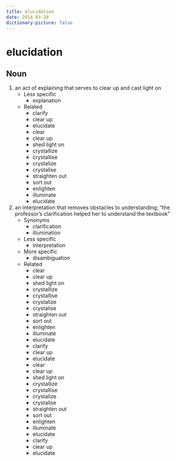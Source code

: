 ```yaml
---
title: elucidation
date: 2014-03-28
dictionary-picture: false
---
```


# elucidation


## Noun

1. an act of explaining that serves to clear up and cast light on
	- Less specific
		- explanation
	- Related
		- clarify
		- clear up
		- elucidate
		- clear
		- clear up
		- shed light on
		- crystallize
		- crystallise
		- crystalize
		- crystalise
		- straighten out
		- sort out
		- enlighten
		- illuminate
		- elucidate
2. an interpretation that removes obstacles to understanding; “the professor’s clarification helped her to understand the textbook”
	- Synonyms
		- clarification
		- illumination
	- Less specific
		- interpretation
	- More specific
		- disambiguation
	- Related
		- clear
		- clear up
		- shed light on
		- crystallize
		- crystallise
		- crystalize
		- crystalise
		- straighten out
		- sort out
		- enlighten
		- illuminate
		- elucidate
		- clarify
		- clear up
		- elucidate
		- clear
		- clear up
		- shed light on
		- crystallize
		- crystallise
		- crystalize
		- crystalise
		- straighten out
		- sort out
		- enlighten
		- illuminate
		- elucidate
		- clarify
		- clear up
		- elucidate

